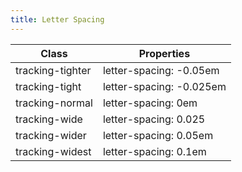 ```yaml
---
title: Letter Spacing
---
```


| Class       | Properties               |
| ----------- | ------------------------ |
| tracking-tighter | letter-spacing: -0.05em |
| tracking-tight | letter-spacing: -0.025em |
| tracking-normal | letter-spacing: 0em |
| tracking-wide | letter-spacing: 0.025 |
| tracking-wider | letter-spacing: 0.05em |
| tracking-widest | letter-spacing: 0.1em |